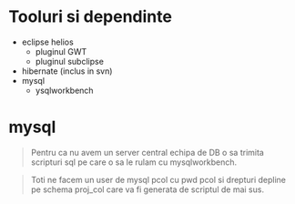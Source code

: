 # Tooluri si dependinte #

  * eclipse helios
    * pluginul GWT
    * pluginul subclipse
  * hibernate (inclus in svn)
  * mysql
    * ysqlworkbench

# mysql #

> Pentru ca nu avem un server central echipa de DB o sa trimita scripturi sql pe care o sa le rulam cu mysqlworkbench.

> Toti ne facem un user de mysql pcol cu pwd pcol si drepturi depline pe schema proj\_col care va fi generata de scriptul de mai sus.